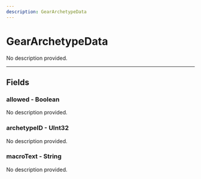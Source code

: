 ```yaml
---
description: GearArchetypeData
---
```


# GearArchetypeData

No description provided.

***

## Fields

### allowed - Boolean

No description provided.

### archetypeID - UInt32

No description provided.

### macroText - String

No description provided.
